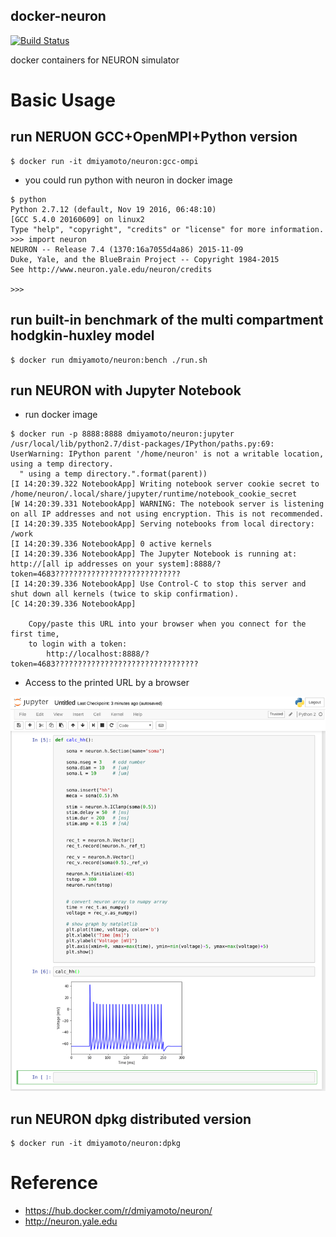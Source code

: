 docker-neuron
---

[![Build Status](https://travis-ci.org/DaisukeMiyamoto/docker-neuron.svg?branch=master)](https://travis-ci.org/DaisukeMiyamoto/docker-neuron)

docker containers for NEURON simulator

# Basic Usage

## run NERUON GCC+OpenMPI+Python version

```
$ docker run -it dmiyamoto/neuron:gcc-ompi
```


- you could run python with neuron in docker image

```
$ python
Python 2.7.12 (default, Nov 19 2016, 06:48:10)
[GCC 5.4.0 20160609] on linux2
Type "help", "copyright", "credits" or "license" for more information.
>>> import neuron
NEURON -- Release 7.4 (1370:16a7055d4a86) 2015-11-09
Duke, Yale, and the BlueBrain Project -- Copyright 1984-2015
See http://www.neuron.yale.edu/neuron/credits

>>>
```

## run built-in benchmark of the multi compartment hodgkin-huxley model

```
$ docker run dmiyamoto/neuron:bench ./run.sh
```


## run NEURON with Jupyter Notebook

- run docker image

```
$ docker run -p 8888:8888 dmiyamoto/neuron:jupyter
/usr/local/lib/python2.7/dist-packages/IPython/paths.py:69: UserWarning: IPython parent '/home/neuron' is not a writable location, using a temp directory.
  " using a temp directory.".format(parent))
[I 14:20:39.322 NotebookApp] Writing notebook server cookie secret to /home/neuron/.local/share/jupyter/runtime/notebook_cookie_secret
[W 14:20:39.331 NotebookApp] WARNING: The notebook server is listening on all IP addresses and not using encryption. This is not recommended.
[I 14:20:39.335 NotebookApp] Serving notebooks from local directory: /work
[I 14:20:39.336 NotebookApp] 0 active kernels 
[I 14:20:39.336 NotebookApp] The Jupyter Notebook is running at: http://[all ip addresses on your system]:8888/?token=4683????????????????????????????
[I 14:20:39.336 NotebookApp] Use Control-C to stop this server and shut down all kernels (twice to skip confirmation).
[C 14:20:39.336 NotebookApp] 
    
    Copy/paste this URL into your browser when you connect for the first time,
    to login with a token:
        http://localhost:8888/?token=4683????????????????????????????????
```

- Access to the printed URL by a browser

![jupyter-neuron](./docs/images/neuron-jupyter.png)


## run NEURON dpkg distributed version

```
$ docker run -it dmiyamoto/neuron:dpkg
```



# Reference
- https://hub.docker.com/r/dmiyamoto/neuron/
- http://neuron.yale.edu

